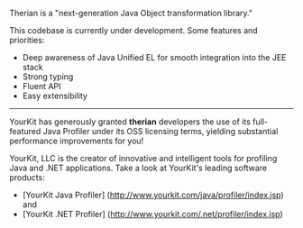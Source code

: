 Therian is a "next-generation Java Object transformation library."

This codebase is currently under development.  Some features and priorities:

- Deep awareness of Java Unified EL for smooth integration into the JEE stack
- Strong typing
- Fluent API
- Easy extensibility

---

YourKit has generously granted **therian** developers the use of its full-featured Java Profiler under its OSS licensing terms, yielding substantial performance improvements for you!

YourKit, LLC is the creator of innovative and intelligent tools for profiling
Java and .NET applications. Take a look at YourKit's leading software products:

 - [YourKit Java Profiler] (http://www.yourkit.com/java/profiler/index.jsp) and
 - [YourKit .NET Profiler] (http://www.yourkit.com/.net/profiler/index.jsp)
